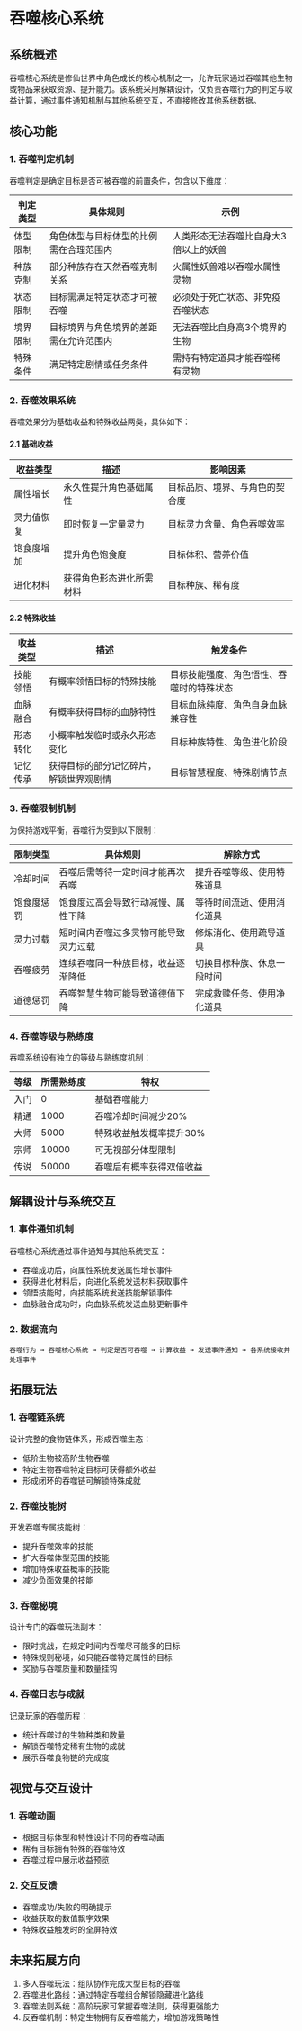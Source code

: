 # 吞噬核心系统

## 系统概述
吞噬核心系统是修仙世界中角色成长的核心机制之一，允许玩家通过吞噬其他生物或物品来获取资源、提升能力。该系统采用解耦设计，仅负责吞噬行为的判定与收益计算，通过事件通知机制与其他系统交互，不直接修改其他系统数据。

## 核心功能

### 1. 吞噬判定机制
吞噬判定是确定目标是否可被吞噬的前置条件，包含以下维度：

| 判定类型 | 具体规则 | 示例 |
|---------|---------|-----|
| 体型限制 | 角色体型与目标体型的比例需在合理范围内 | 人类形态无法吞噬比自身大3倍以上的妖兽 |
| 种族克制 | 部分种族存在天然吞噬克制关系 | 火属性妖兽难以吞噬水属性灵物 |
| 状态限制 | 目标需满足特定状态才可被吞噬 | 必须处于死亡状态、非免疫吞噬状态 |
| 境界限制 | 目标境界与角色境界的差距需在允许范围内 | 无法吞噬比自身高3个境界的生物 |
| 特殊条件 | 满足特定剧情或任务条件 | 需持有特定道具才能吞噬稀有灵物 |

### 2. 吞噬效果系统
吞噬效果分为基础收益和特殊收益两类，具体如下：

#### 2.1 基础收益
| 收益类型 | 描述 | 影响因素 |
|---------|-----|---------|
| 属性增长 | 永久性提升角色基础属性 | 目标品质、境界、与角色的契合度 |
| 灵力值恢复 | 即时恢复一定量灵力 | 目标灵力含量、角色吞噬效率 |
| 饱食度增加 | 提升角色饱食度 | 目标体积、营养价值 |
| 进化材料 | 获得角色形态进化所需材料 | 目标种族、稀有度 |

#### 2.2 特殊收益
| 收益类型 | 描述 | 触发条件 |
|---------|-----|---------|
| 技能领悟 | 有概率领悟目标的特殊技能 | 目标技能强度、角色悟性、吞噬时的特殊状态 |
| 血脉融合 | 有概率获得目标的血脉特性 | 目标血脉纯度、角色自身血脉兼容性 |
| 形态转化 | 小概率触发临时或永久形态变化 | 目标种族特性、角色进化阶段 |
| 记忆传承 | 获得目标的部分记忆碎片，解锁世界观剧情 | 目标智慧程度、特殊剧情节点 |

### 3. 吞噬限制机制
为保持游戏平衡，吞噬行为受到以下限制：

| 限制类型 | 具体规则 | 解除方式 |
|---------|---------|---------|
| 冷却时间 | 吞噬后需等待一定时间才能再次吞噬 | 提升吞噬等级、使用特殊道具 |
| 饱食度惩罚 | 饱食度过高会导致行动减慢、属性下降 | 等待时间流逝、使用消化道具 |
| 灵力过载 | 短时间内吞噬过多灵物可能导致灵力过载 | 修炼消化、使用疏导道具 |
| 吞噬疲劳 | 连续吞噬同一种族目标，收益逐渐降低 | 切换目标种族、休息一段时间 |
| 道德惩罚 | 吞噬智慧生物可能导致道德值下降 | 完成救赎任务、使用净化道具 |

### 4. 吞噬等级与熟练度
吞噬系统设有独立的等级与熟练度机制：

| 等级 | 所需熟练度 | 特权 |
|-----|----------|-----|
| 入门 | 0 | 基础吞噬能力 |
| 精通 | 1000 | 吞噬冷却时间减少20% |
| 大师 | 5000 | 特殊收益触发概率提升30% |
| 宗师 | 10000 | 可无视部分体型限制 |
| 传说 | 50000 | 吞噬后有概率获得双倍收益 |

## 解耦设计与系统交互

### 1. 事件通知机制
吞噬核心系统通过事件通知与其他系统交互：
- 吞噬成功后，向属性系统发送属性增长事件
- 获得进化材料后，向进化系统发送材料获取事件
- 领悟技能时，向技能系统发送技能解锁事件
- 血脉融合成功时，向血脉系统发送血脉更新事件

### 2. 数据流向
```
吞噬行为 → 吞噬核心系统 → 判定是否可吞噬 → 计算收益 → 发送事件通知 → 各系统接收并处理事件
```

## 拓展玩法

### 1. 吞噬链系统
设计完整的食物链体系，形成吞噬生态：
- 低阶生物被高阶生物吞噬
- 特定生物吞噬特定目标可获得额外收益
- 形成闭环的吞噬链可解锁特殊成就

### 2. 吞噬技能树
开发吞噬专属技能树：
- 提升吞噬效率的技能
- 扩大吞噬体型范围的技能
- 增加特殊收益概率的技能
- 减少负面效果的技能

### 3. 吞噬秘境
设计专门的吞噬玩法副本：
- 限时挑战，在规定时间内吞噬尽可能多的目标
- 特殊规则秘境，如只能吞噬特定属性的目标
- 奖励与吞噬质量和数量挂钩

### 4. 吞噬日志与成就
记录玩家的吞噬历程：
- 统计吞噬过的生物种类和数量
- 解锁吞噬特定稀有生物的成就
- 展示吞噬食物链的完成度

## 视觉与交互设计

### 1. 吞噬动画
- 根据目标体型和特性设计不同的吞噬动画
- 稀有目标拥有特殊的吞噬特效
- 吞噬过程中展示收益预览

### 2. 交互反馈
- 吞噬成功/失败的明确提示
- 收益获取的数值飘字效果
- 特殊收益触发时的全屏特效

## 未来拓展方向
1. 多人吞噬玩法：组队协作完成大型目标的吞噬
2. 吞噬进化路线：通过特定吞噬组合解锁隐藏进化路线
3. 吞噬法则系统：高阶玩家可掌握吞噬法则，获得更强能力
4. 反吞噬机制：特定生物拥有反吞噬能力，增加游戏策略性
